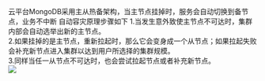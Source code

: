云平台MongoDB采用主从热备架构，当主节点挂掉时，服务会自动切换到备节点，业务不中断
自动容灾原理步骤如下
1.当发生意外致使主节点不可达时，集群内部会自动选举出新的主节点。<br>
2.如果挂掉的是主节点，重新拉起时，那么它会变身成一个从节点；如果拉起失败会补充新节点进入集群以达到用户所选择的集群规模。<br>
3.同样当任一从节点不可达时，也会尝试拉起节点或者补充新节点。<br>
![](http://imgcache.tcecqpoc.fsphere.cn/image/mc.qcloudimg.com/static/img/5cdada2069c890c3ba44486641413d20/zidongrongzai.png)
